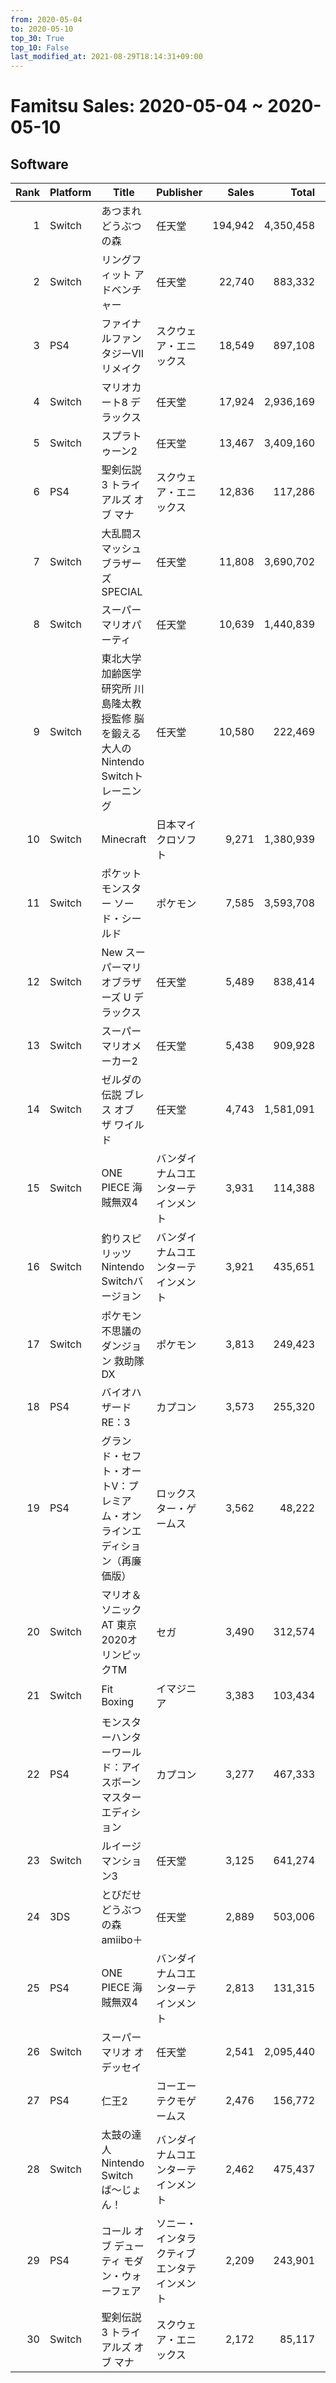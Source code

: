 ```yaml
---
from: 2020-05-04
to: 2020-05-10
top_30: True
top_10: False
last_modified_at: 2021-08-29T18:14:31+09:00
---
```

# Famitsu Sales: 2020-05-04 ~ 2020-05-10
## Software
| Rank | Platform | Title | Publisher | Sales | Total | Rate | New |
| -: | -- | -- | -- | -: | -: | -: | -- |
| 1 | Switch | あつまれ どうぶつの森 | 任天堂 | 194,942 | 4,350,458 | 20% |  |
| 2 | Switch | リングフィット アドベンチャー | 任天堂 | 22,740 | 883,332 | 20% |  |
| 3 | PS4 | ファイナルファンタジーVII リメイク | スクウェア・エニックス | 18,549 | 897,108 | 20% |  |
| 4 | Switch | マリオカート8 デラックス | 任天堂 | 17,924 | 2,936,169 | 20% |  |
| 5 | Switch | スプラトゥーン2 | 任天堂 | 13,467 | 3,409,160 | 20% |  |
| 6 | PS4 | 聖剣伝説3 トライアルズ オブ マナ | スクウェア・エニックス | 12,836 | 117,286 | 20% |  |
| 7 | Switch | 大乱闘スマッシュブラザーズ SPECIAL | 任天堂 | 11,808 | 3,690,702 | 20% |  |
| 8 | Switch | スーパー マリオパーティ | 任天堂 | 10,639 | 1,440,839 | 20% |  |
| 9 | Switch | 東北大学加齢医学研究所 川島隆太教授監修 脳を鍛える大人のNintendo Switchトレーニング | 任天堂 | 10,580 | 222,469 | 20% |  |
| 10 | Switch | Minecraft | 日本マイクロソフト | 9,271 | 1,380,939 | 20% |  |
| 11 | Switch | ポケットモンスター ソード・シールド | ポケモン | 7,585 | 3,593,708 | 20% |  |
| 12 | Switch | New スーパーマリオブラザーズ U デラックス | 任天堂 | 5,489 | 838,414 | 20% |  |
| 13 | Switch | スーパーマリオメーカー2 | 任天堂 | 5,438 | 909,928 | 20% |  |
| 14 | Switch | ゼルダの伝説 ブレス オブ ザ ワイルド | 任天堂 | 4,743 | 1,581,091 | 20% |  |
| 15 | Switch | ONE PIECE 海賊無双4 | バンダイナムコエンターテインメント | 3,931 | 114,388 | 20% |  |
| 16 | Switch | 釣りスピリッツ Nintendo Switchバージョン | バンダイナムコエンターテインメント | 3,921 | 435,651 | 20% |  |
| 17 | Switch | ポケモン不思議のダンジョン 救助隊DX | ポケモン | 3,813 | 249,423 | 20% |  |
| 18 | PS4 | バイオハザード RE：3 | カプコン | 3,573 | 255,320 | 20% |  |
| 19 | PS4 | グランド・セフト・オートV：プレミアム・オンラインエディション（再廉価版） | ロックスター・ゲームス | 3,562 | 48,222 | 20% |  |
| 20 | Switch | マリオ＆ソニック AT 東京2020オリンピックTM | セガ | 3,490 | 312,574 | 20% |  |
| 21 | Switch | Fit Boxing | イマジニア | 3,383 | 103,434 | 20% |  |
| 22 | PS4 | モンスターハンターワールド：アイスボーン マスターエディション | カプコン | 3,277 | 467,333 | 20% |  |
| 23 | Switch | ルイージマンション3 | 任天堂 | 3,125 | 641,274 | 20% |  |
| 24 | 3DS | とびだせ どうぶつの森 amiibo＋ | 任天堂 | 2,889 | 503,006 | 20% |  |
| 25 | PS4 | ONE PIECE 海賊無双4 | バンダイナムコエンターテインメント | 2,813 | 131,315 | 20% |  |
| 26 | Switch | スーパーマリオ オデッセイ | 任天堂 | 2,541 | 2,095,440 | 20% |  |
| 27 | PS4 | 仁王2 | コーエーテクモゲームス | 2,476 | 156,772 | 20% |  |
| 28 | Switch | 太鼓の達人 Nintendo Switchば〜じょん！ | バンダイナムコエンターテインメント | 2,462 | 475,437 | 20% |  |
| 29 | PS4 | コール オブ デューティ モダン・ウォーフェア | ソニー・インタラクティブエンタテインメント | 2,209 | 243,901 | 20% |  |
| 30 | Switch | 聖剣伝説3 トライアルズ オブ マナ | スクウェア・エニックス | 2,172 | 85,117 | 20% |  |
